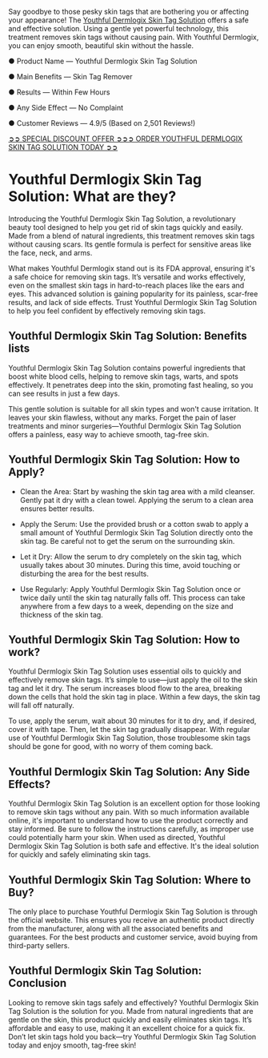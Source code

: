 Say goodbye to those pesky skin tags that are bothering you or affecting your appearance! The [Youthful Dermlogix Skin Tag Solution](https://www.facebook.com/youthfuldermlogixskintagsolution) offers a safe and effective solution. Using a gentle yet powerful technology, this treatment removes skin tags without causing pain. With Youthful Dermlogix, you can enjoy smooth, beautiful skin without the hassle.

● Product Name — Youthful Dermlogix Skin Tag Solution

● Main Benefits — Skin Tag Remover

● Results — Within Few Hours

● Any Side Effect — No Complaint

● Customer Reviews — 4.9/5 (Based on 2,501 Reviews!)‍

[➲➲ SPECIAL DISCOUNT OFFER ➲➲➲ ORDER YOUTHFUL DERMLOGIX SKIN TAG SOLUTION TODAY ➲➲](https://atozsupplement.com/youthful-dermlogix-skin-tag-solution/)

# Youthful Dermlogix Skin Tag Solution: What are they?

Introducing the Youthful Dermlogix Skin Tag Solution, a revolutionary beauty tool designed to help you get rid of skin tags quickly and easily. Made from a blend of natural ingredients, this treatment removes skin tags without causing scars. Its gentle formula is perfect for sensitive areas like the face, neck, and arms.

What makes Youthful Dermlogix stand out is its FDA approval, ensuring it's a safe choice for removing skin tags. It’s versatile and works effectively, even on the smallest skin tags in hard-to-reach places like the ears and eyes. This advanced solution is gaining popularity for its painless, scar-free results, and lack of side effects. Trust Youthful Dermlogix Skin Tag Solution to help you feel confident by effectively removing skin tags.

## Youthful Dermlogix Skin Tag Solution: Benefits lists

Youthful Dermlogix Skin Tag Solution contains powerful ingredients that boost white blood cells, helping to remove skin tags, warts, and spots effectively. It penetrates deep into the skin, promoting fast healing, so you can see results in just a few days.

This gentle solution is suitable for all skin types and won't cause irritation. It leaves your skin flawless, without any marks. Forget the pain of laser treatments and minor surgeries—Youthful Dermlogix Skin Tag Solution offers a painless, easy way to achieve smooth, tag-free skin.

## Youthful Dermlogix Skin Tag Solution: How to Apply?

- Clean the Area: Start by washing the skin tag area with a mild cleanser. Gently pat it dry with a clean towel. Applying the serum to a clean area ensures better results.

- Apply the Serum: Use the provided brush or a cotton swab to apply a small amount of Youthful Dermlogix Skin Tag Solution directly onto the skin tag. Be careful not to get the serum on the surrounding skin.

- Let it Dry: Allow the serum to dry completely on the skin tag, which usually takes about 30 minutes. During this time, avoid touching or disturbing the area for the best results.

- Use Regularly: Apply Youthful Dermlogix Skin Tag Solution once or twice daily until the skin tag naturally falls off. This process can take anywhere from a few days to a week, depending on the size and thickness of the skin tag.

## Youthful Dermlogix Skin Tag Solution: How to work?

Youthful Dermlogix Skin Tag Solution uses essential oils to quickly and effectively remove skin tags. It’s simple to use—just apply the oil to the skin tag and let it dry. The serum increases blood flow to the area, breaking down the cells that hold the skin tag in place. Within a few days, the skin tag will fall off naturally.

To use, apply the serum, wait about 30 minutes for it to dry, and, if desired, cover it with tape. Then, let the skin tag gradually disappear. With regular use of Youthful Dermlogix Skin Tag Solution, those troublesome skin tags should be gone for good, with no worry of them coming back.

## Youthful Dermlogix Skin Tag Solution: Any Side Effects?

Youthful Dermlogix Skin Tag Solution is an excellent option for those looking to remove skin tags without any pain. With so much information available online, it's important to understand how to use the product correctly and stay informed. Be sure to follow the instructions carefully, as improper use could potentially harm your skin. When used as directed, Youthful Dermlogix Skin Tag Solution is both safe and effective. It's the ideal solution for quickly and safely eliminating skin tags.

## Youthful Dermlogix Skin Tag Solution: Where to Buy?

The only place to purchase Youthful Dermlogix Skin Tag Solution is through the official website. This ensures you receive an authentic product directly from the manufacturer, along with all the associated benefits and guarantees. For the best products and customer service, avoid buying from third-party sellers.

## Youthful Dermlogix Skin Tag Solution: Conclusion

Looking to remove skin tags safely and effectively? Youthful Dermlogix Skin Tag Solution is the solution for you. Made from natural ingredients that are gentle on the skin, this product quickly and easily eliminates skin tags. It’s affordable and easy to use, making it an excellent choice for a quick fix. Don’t let skin tags hold you back—try Youthful Dermlogix Skin Tag Solution today and enjoy smooth, tag-free skin!
